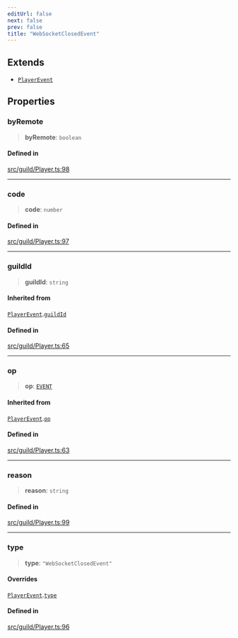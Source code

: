 ```yaml
---
editUrl: false
next: false
prev: false
title: "WebSocketClosedEvent"
---
```


## Extends

- [`PlayerEvent`](/api/interfaces/playerevent/)

## Properties

### byRemote

> **byRemote**: `boolean`

#### Defined in

[src/guild/Player.ts:98](https://github.com/shipgirlproject/shoukaku/blob/f3e4f8953c070c0cdfec493d072e6a22e3555895/src/guild/Player.ts#L98)

***

### code

> **code**: `number`

#### Defined in

[src/guild/Player.ts:97](https://github.com/shipgirlproject/shoukaku/blob/f3e4f8953c070c0cdfec493d072e6a22e3555895/src/guild/Player.ts#L97)

***

### guildId

> **guildId**: `string`

#### Inherited from

[`PlayerEvent`](/api/interfaces/playerevent/).[`guildId`](/api/interfaces/playerevent/#guildid)

#### Defined in

[src/guild/Player.ts:65](https://github.com/shipgirlproject/shoukaku/blob/f3e4f8953c070c0cdfec493d072e6a22e3555895/src/guild/Player.ts#L65)

***

### op

> **op**: [`EVENT`](/api/namespaces/constants/enumerations/opcodes/#event)

#### Inherited from

[`PlayerEvent`](/api/interfaces/playerevent/).[`op`](/api/interfaces/playerevent/#op)

#### Defined in

[src/guild/Player.ts:63](https://github.com/shipgirlproject/shoukaku/blob/f3e4f8953c070c0cdfec493d072e6a22e3555895/src/guild/Player.ts#L63)

***

### reason

> **reason**: `string`

#### Defined in

[src/guild/Player.ts:99](https://github.com/shipgirlproject/shoukaku/blob/f3e4f8953c070c0cdfec493d072e6a22e3555895/src/guild/Player.ts#L99)

***

### type

> **type**: `"WebSocketClosedEvent"`

#### Overrides

[`PlayerEvent`](/api/interfaces/playerevent/).[`type`](/api/interfaces/playerevent/#type)

#### Defined in

[src/guild/Player.ts:96](https://github.com/shipgirlproject/shoukaku/blob/f3e4f8953c070c0cdfec493d072e6a22e3555895/src/guild/Player.ts#L96)
